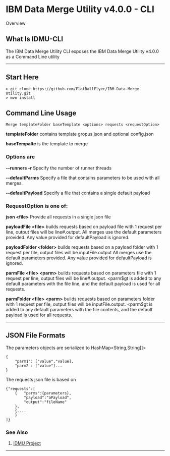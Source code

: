# IBM Data Merge Utility v4.0.0 - CLI

Overview

## What Is IDMU-CLI
The IBM Data Merge Utility CLI exposes the IBM Data Merge Utility v4.0.0 as a Command Line utility

---

## Start Here

```
> git clone https://github.com/FlatBallFlyer/IBM-Data-Merge-Utility.git
> mvn install
```

## Command Line Usage

```
Merge templateFolder baseTemplate <options> requests <requestOption>
```
__templateFolder__
contains template gropus.json and optional config.json

__baseTempalte__
is the template to merge 		

### Options are									
__--runners -r__
Specify the number of runner threads		

__--defaultParms__
Specify a file that contains parameters to be used with all merges.

__--defaultPayload__
Specify a file that contains a single default payload
												
### RequestOption is one of:

__json &lt;file&gt;__
Provide all requests in a single json file

__payloadFile &lt;file&gt;__
builds requests based on payload file with 1 request per line, output files will be line#.output. All merges use the default parameters provided. Any value provided for defaultPayload is ignored.

__payloadFolder &lt;folder&gt;__
builds requests based on a payload folder with 1 request per file, output files will be inputFile.output All merges use the default parameters provided. Any value provided for defaultPayload is ignored.

__parmFile &lt;file&gt; &lt;parm&gt;__
builds requests based on parameters file with 1 request per line, output files will be line#.output. &lt;parm$gt is added to any default parameters with the file line, and the default payload is used for all requests.

__parmFolder &lt;file&gt; &lt;parm&gt;__
builds requests based on parameters folder with 1 request per file, output files will be inputFile.output. &lt;parm$gt is added to any default parameters with the file contents, and the default payload is used for all requests.

---

## JSON File Formats
The parameters objects are serialized to HashMap<String,String[]>

```
{
	"parm1": ["value","value], 
	"parm2 : ["value"]...
}
```

The requests json file is based on
```
{"requests":[
	{	"parms":{parameters}, 
		"payload":"aPayload", 
		"output":"fileName"
	},
	{....
	}
]}
```
 	
### See Also
1. [IDMU Project](https://github.com/FlatBallFlyer/IBM-Data-Merge-Utility)

---